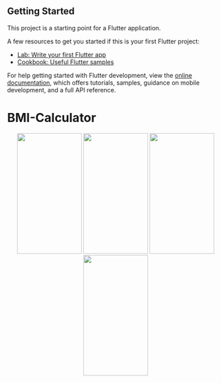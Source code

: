 ## Getting Started

This project is a starting point for a Flutter application.

A few resources to get you started if this is your first Flutter project:

- [Lab: Write your first Flutter app](https://docs.flutter.dev/get-started/codelab)
- [Cookbook: Useful Flutter samples](https://docs.flutter.dev/cookbook)

For help getting started with Flutter development, view the
[online documentation](https://docs.flutter.dev/), which offers tutorials,
samples, guidance on mobile development, and a full API reference.

# BMI-Calculator
<p align="center">
<img src="https://user-images.githubusercontent.com/71342393/191902676-7d996194-e89a-46d6-83cf-3a14ed1019b2.png" width="150" height="280">
<img src="https://user-images.githubusercontent.com/71342393/191902713-6a31ab20-cca2-4229-80c9-c079dbb4e7c2.png" width="150" height="280">
<img src="https://user-images.githubusercontent.com/71342393/191902721-1c7cc3f1-f039-46c9-8a00-cbcb14252d4d.png" width="150" height="280">
<img src="https://user-images.githubusercontent.com/71342393/191902727-c46460c6-c437-4cef-8e25-cbb01d6ee7ae.png" width="150" height="280">
</p>
